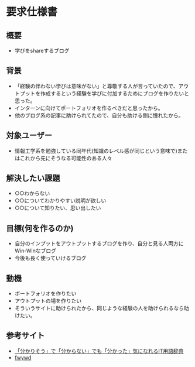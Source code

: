 # 要求仕様書

## 概要
- 学びをshareするブログ

## 背景
- 「経験の伴わない学びは意味がない」と尊敬する人が言っていたので、アウトプットを作成するという経験を学びに付加するためにブログを作りたいと思った。
- インターンに向けてポートフォリオを作るべきだと思ったから。
- 他のブログ系の記事に助けられてたので、自分も助ける側に憧れたから。

## 対象ユーザー
- 情報工学系を勉強している同年代(知識のレベル感が同じという意味で)またはこれから先にそうなる可能性のある人々

## 解決したい課題
- ○○わからない
- ○○についてわかりやすい説明が欲しい
- ○○について知りたい、思い出したい

## 目標(何を作るのか)
- 自分のインプットをアウトプットするブログを作り、自分と見る人両方にWin-Winなブログ
- 今後も長く使っていけるブログ

## 動機
- ポートフォリオを作りたい
- アウトプットの場を作りたい
- そういうサイトに助けられたから、同じような経験の人を助けられるなら助けたい。

## 参考サイト
- [「分かりそう」で「分からない」でも「分かった」気になれるIT用語辞典](https://wa3.i-3-i.info/index.html)
- [fwywd](https://fwywd.com/)
